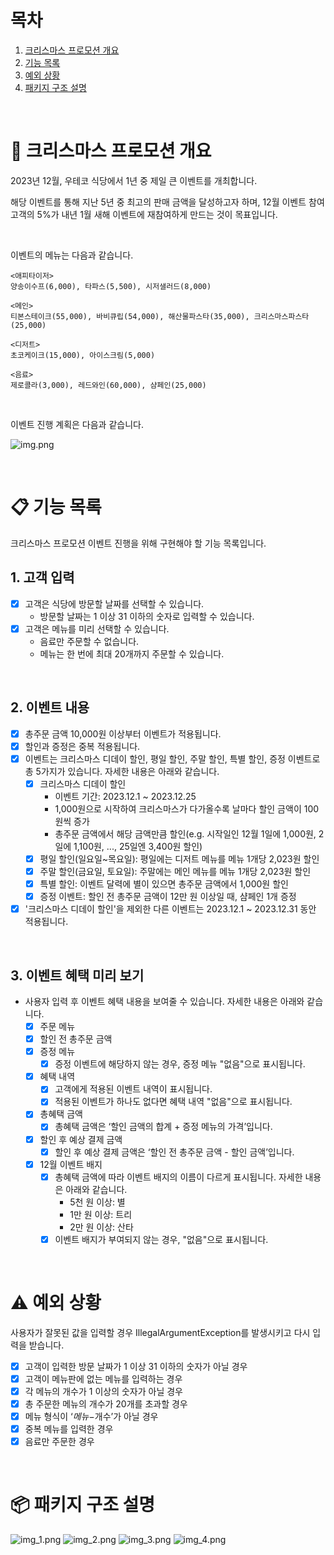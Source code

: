 # 목차
1. [크리스마스 프로모션 개요](#🎄-크리스마스-프로모션-개요)
2. [기능 목록](#📋-기능-목록)
3. [예외 상황](#⚠️-예외-상황)
4. [패키지 구조 설명](#📦-패키지-구조-설명)

<br>

# 🎄 크리스마스 프로모션 개요

2023년 12월, 우테코 식당에서 1년 중 제일 큰 이벤트를 개최합니다.

해당 이벤트를 통해 지난 5년 중 최고의 판매 금액을 달성하고자 하며, 12월 이벤트 참여 고객의 5%가 내년 1월 새해 이벤트에 재참여하게 만드는 것이 목표입니다.

<br>

이벤트의 메뉴는 다음과 같습니다.

```
<애피타이저>
양송이수프(6,000), 타파스(5,500), 시저샐러드(8,000)

<메인>
티본스테이크(55,000), 바비큐립(54,000), 해산물파스타(35,000), 크리스마스파스타(25,000)

<디저트>
초코케이크(15,000), 아이스크림(5,000)

<음료>
제로콜라(3,000), 레드와인(60,000), 샴페인(25,000)
```

<br>

이벤트 진행 계획은 다음과 같습니다.

![img.png](img.png)


<br>

# 📋 기능 목록

크리스마스 프로모션 이벤트 진행을 위해 구현해야 할 기능 목록입니다.

## 1. 고객 입력
- [x] 고객은 식당에 방문할 날짜를 선택할 수 있습니다.
    - 방문할 날짜는 1 이상 31 이하의 숫자로 입력할 수 있습니다.
- [x] 고객은 메뉴를 미리 선택할 수 있습니다.
    - 음료만 주문할 수 없습니다.
    - 메뉴는 한 번에 최대 20개까지 주문할 수 있습니다.

<br>

## 2. 이벤트 내용
- [x] 총주문 금액 10,000원 이상부터 이벤트가 적용됩니다.
- [x] 할인과 증정은 중복 적용됩니다.
- [x] 이벤트는 크리스마스 디데이 할인, 평일 할인, 주말 할인, 특별 할인, 증정 이벤트로 총 5가지가 있습니다. 자세한 내용은 아래와 같습니다.
  - [x] 크리스마스 디데이 할인
      - 이벤트 기간: 2023.12.1 ~ 2023.12.25
      - 1,000원으로 시작하여 크리스마스가 다가올수록 날마다 할인 금액이 100원씩 증가
      - 총주문 금액에서 해당 금액만큼 할인(e.g. 시작일인 12월 1일에 1,000원, 2일에 1,100원, ..., 25일엔 3,400원 할인)
  - [x] 평일 할인(일요일~목요일): 평일에는 디저트 메뉴를 메뉴 1개당 2,023원 할인
  - [x] 주말 할인(금요일, 토요일): 주말에는 메인 메뉴를 메뉴 1개당 2,023원 할인
  - [x] 특별 할인: 이벤트 달력에 별이 있으면 총주문 금액에서 1,000원 할인
  - [x] 증정 이벤트: 할인 전 총주문 금액이 12만 원 이상일 때, 샴페인 1개 증정
- [x] '크리스마스 디데이 할인'을 제외한 다른 이벤트는 2023.12.1 ~ 2023.12.31 동안 적용됩니다.

<br>

## 3. 이벤트 혜택 미리 보기
- 사용자 입력 후 이벤트 혜택 내용을 보여줄 수 있습니다. 자세한 내용은 아래와 같습니다.
  - [x] 주문 메뉴
  - [x] 할인 전 총주문 금액
  - [x] 증정 메뉴
      - [x] 증정 이벤트에 해당하지 않는 경우, 증정 메뉴 "없음"으로 표시됩니다.
  - [x] 혜택 내역
      - [x] 고객에게 적용된 이벤트 내역이 표시됩니다.
      - [x] 적용된 이벤트가 하나도 없다면 혜택 내역 "없음"으로 표시됩니다.
  - [x] 총혜택 금액
      - [x] 총혜택 금액은 ‘할인 금액의 합계 + 증정 메뉴의 가격’입니다.
  - [x] 할인 후 예상 결제 금액
      - [x] 할인 후 예상 결제 금액은 ‘할인 전 총주문 금액 - 할인 금액’입니다.
  - [x] 12월 이벤트 배지
      - [x] 총혜택 금액에 따라 이벤트 배지의 이름이 다르게 표시됩니다. 자세한 내용은 아래와 같습니다.
          - 5천 원 이상: 별
          - 1만 원 이상: 트리
          - 2만 원 이상: 산타
      - [x] 이벤트 배지가 부여되지 않는 경우, "없음"으로 표시됩니다.

<br>

# ⚠️ 예외 상황

사용자가 잘못된 값을 입력할 경우 IllegalArgumentException를 발생시키고 다시 입력을 받습니다.

- [x] 고객이 입력한 방문 날짜가 1 이상 31 이하의 숫자가 아닐 경우
- [x] 고객이 메뉴판에 없는 메뉴를 입력하는 경우
- [x] 각 메뉴의 개수가 1 이상의 숫자가 아닐 경우
- [x] 총 주문한 메뉴의 개수가 20개를 초과할 경우
- [x] 메뉴 형식이 ‘$메뉴-$개수’가 아닐 경우
- [x] 중복 메뉴를 입력한 경우
- [x] 음료만 주문한 경우

<br>

# 📦 패키지 구조 설명

![img_1.png](img_1.png)
![img_2.png](img_2.png)
![img_3.png](img_3.png)
![img_4.png](img_4.png)